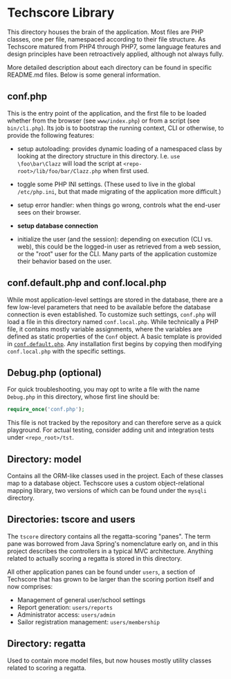 # Techscore Library

This directory houses the brain of the application. Most files are PHP classes, one per file,
namespaced according to their file structure. As Techscore matured from PHP4 through PHP7, some
language features and design principles have been retroactively applied, although not always fully.

More detailed description about each directory can be found in specific README.md files. Below is
some general information.

## conf.php

This is the entry point of the application, and the first file to be loaded whether from the browser
(see `www/index.php`) or from a script (see `bin/cli.php`). Its job is to bootstrap the running
context, CLI or otherwise, to provide the following features:

  * setup autoloading: provides dynamic loading of a namespaced class by looking at the
    directory structure in this directory. I.e. `use \foo\bar\Clazz` will load the script at
    `<repo-root>/lib/foo/bar/Clazz.php` when first used.
	
  * toggle some PHP INI settings. (These used to live in the global `/etc/php.ini`, but that made
    migrating of the application more difficult.)
	
  * setup error handler: when things go wrong, controls what the end-user sees on their browser.
  
  * **setup database connection**
  
  * initialize the user (and the session): depending on execution (CLI vs. web), this could be the
    logged-in user as retrieved from a web session, or the "root" user for the CLI. Many parts of
    the application customize their behavior based on the user.
	

## conf.default.php and conf.local.php

While most application-level settings are stored in the database, there are a few low-level
parameters that need to be available before the database connection is even established. To
customize such settings, `conf.php` will load a file in this directory named `conf.local.php`. While
technically a PHP file, it contains mostly variable assignments, where the variables are defined as
static properties of the `Conf` object. A basic template is provided in
[`conf.default.php`](lib/conf.default.php). Any installation first begins by copying then modifying
`conf.local.php` with the specific settings.


## Debug.php (optional)

For quick troubleshooting, you may opt to write a file with the name `Debug.php` in this directory,
whose first line should be:

```php
require_once('conf.php');
```

This file is not tracked by the repository and can therefore serve as a quick playground. For actual
testing, consider adding unit and integration tests under `<repo_root>/tst`.


## Directory: model

Contains all the ORM-like classes used in the project. Each of these classes map to a database
object.  Techscore uses a custom object-relational mapping library, two versions of which can be
found under the `mysqli` directory.


## Directories: tscore and users

The `tscore` directory contains all the regatta-scoring "panes". The term pane was borrowed from
Java Spring's nomenclature early on, and in this project describes the controllers in a typical MVC
architecture. Anything related to actually scoring a regatta is stored in this directory.

All other application panes can be found under `users`, a section of Techscore that has grown to be
larger than the scoring portion itself and now comprises:

  * Management of general user/school settings
  * Report generation: `users/reports`
  * Administrator access: `users/admin`
  * Sailor registration management: `users/membership`


## Directory: regatta

Used to contain more model files, but now houses mostly utility classes related to scoring a
regatta.
